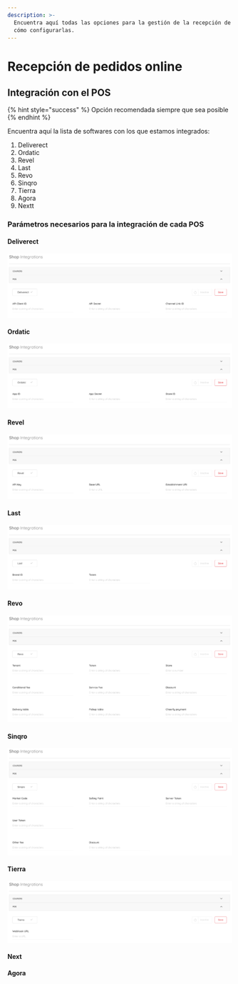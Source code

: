 ```yaml
---
description: >-
  Encuentra aquí todas las opciones para la gestión de la recepción de pedidos y
  cómo configurarlas.
---
```


# Recepción de pedidos online

## Integración con el POS

{% hint style="success" %}
Opción recomendada siempre que sea posible
{% endhint %}

Encuentra aquí la lista de softwares con los que estamos integrados:

1. Deliverect
2. Ordatic
3. Revel
4. Last
5. Revo
6. Sinqro
7. Tierra
8. Agora
9. Nextt

### Parámetros necesarios para la integración de cada POS

#### Deliverect

![](../.gitbook/assets/image%20%2810%29.png)

#### Ordatic

![](../.gitbook/assets/image%20%2811%29.png)

#### Revel

![](../.gitbook/assets/image%20%2814%29.png)

#### Last

![](../.gitbook/assets/image%20%2817%29.png)

#### Revo

![](../.gitbook/assets/image%20%2812%29.png)

#### Sinqro

![](../.gitbook/assets/image%20%2815%29.png)

#### Tierra

![](../.gitbook/assets/image%20%2818%29.png)

#### Next 



#### Agora



